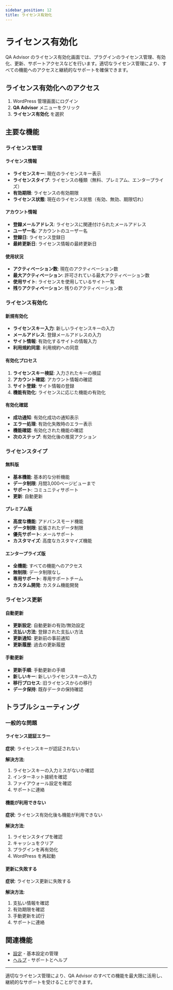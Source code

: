 ```yaml
---
sidebar_position: 12
title: ライセンス有効化
---
```


# ライセンス有効化

QA Advisor のライセンス有効化画面では、プラグインのライセンス管理、有効化、更新、サポートアクセスなどを行います。適切なライセンス管理により、すべての機能へのアクセスと継続的なサポートを確保できます。

## ライセンス有効化へのアクセス

1. WordPress 管理画面にログイン
2. **QA Advisor** メニューをクリック
3. **ライセンス有効化** を選択

## 主要な機能

### ライセンス管理

#### ライセンス情報
- **ライセンスキー**: 現在のライセンスキー表示
- **ライセンスタイプ**: ライセンスの種類（無料、プレミアム、エンタープライズ）
- **有効期限**: ライセンスの有効期限
- **ライセンス状態**: 現在のライセンス状態（有効、無効、期限切れ）

#### アカウント情報
- **登録メールアドレス**: ライセンスに関連付けられたメールアドレス
- **ユーザー名**: アカウントのユーザー名
- **登録日**: ライセンス登録日
- **最終更新日**: ライセンス情報の最終更新日

#### 使用状況
- **アクティベーション数**: 現在のアクティベーション数
- **最大アクティベーション**: 許可されている最大アクティベーション数
- **使用サイト**: ライセンスを使用しているサイト一覧
- **残りアクティベーション**: 残りのアクティベーション数

### ライセンス有効化

#### 新規有効化
- **ライセンスキー入力**: 新しいライセンスキーの入力
- **メールアドレス**: 登録メールアドレスの入力
- **サイト情報**: 有効化するサイトの情報入力
- **利用規約同意**: 利用規約への同意

#### 有効化プロセス
1. **ライセンスキー検証**: 入力されたキーの検証
2. **アカウント確認**: アカウント情報の確認
3. **サイト登録**: サイト情報の登録
4. **機能有効化**: ライセンスに応じた機能の有効化

#### 有効化確認
- **成功通知**: 有効化成功の通知表示
- **エラー処理**: 有効化失敗時のエラー表示
- **機能確認**: 有効化された機能の確認
- **次のステップ**: 有効化後の推奨アクション

### ライセンスタイプ

#### 無料版
- **基本機能**: 基本的な分析機能
- **データ制限**: 月間3,000ページビューまで
- **サポート**: コミュニティサポート
- **更新**: 自動更新

#### プレミアム版
- **高度な機能**: アドバンスモード機能
- **データ制限**: 拡張されたデータ制限
- **優先サポート**: メールサポート
- **カスタマイズ**: 高度なカスタマイズ機能

#### エンタープライズ版
- **全機能**: すべての機能へのアクセス
- **無制限**: データ制限なし
- **専用サポート**: 専用サポートチーム
- **カスタム開発**: カスタム機能開発

### ライセンス更新

#### 自動更新
- **更新設定**: 自動更新の有効/無効設定
- **支払い方法**: 登録された支払い方法
- **更新通知**: 更新前の事前通知
- **更新履歴**: 過去の更新履歴

#### 手動更新
- **更新手順**: 手動更新の手順
- **新しいキー**: 新しいライセンスキーの入力
- **移行プロセス**: 旧ライセンスからの移行
- **データ保持**: 既存データの保持確認

## トラブルシューティング

### 一般的な問題

#### ライセンス認証エラー
**症状**: ライセンスキーが認証されない

**解決方法**:
1. ライセンスキーの入力ミスがないか確認
2. インターネット接続を確認
3. ファイアウォール設定を確認
4. サポートに連絡

#### 機能が利用できない
**症状**: ライセンス有効化後も機能が利用できない

**解決方法**:
1. ライセンスタイプを確認
2. キャッシュをクリア
3. プラグインを再有効化
4. WordPress を再起動

#### 更新に失敗する
**症状**: ライセンス更新に失敗する

**解決方法**:
1. 支払い情報を確認
2. 有効期限を確認
3. 手動更新を試行
4. サポートに連絡

## 関連機能

- [設定](/docs/user-manual/screens-and-operations/settings) - 基本設定の管理
- [ヘルプ](/docs/user-manual/screens-and-operations/help) - サポートとヘルプ

---

適切なライセンス管理により、QA Advisor のすべての機能を最大限に活用し、継続的なサポートを受けることができます。
